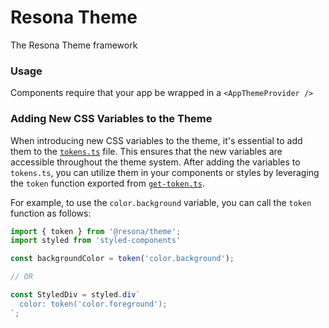 # Resona Theme

The Resona Theme framework

### Usage

Components require that your app be wrapped in a `<AppThemeProvider />`

### Adding New CSS Variables to the Theme

When introducing new CSS variables to the theme, it's essential to add them to the [`tokens.ts`](../theme/src/lib/tokens/tokens.ts) file. This ensures that the new variables are accessible throughout the theme system. After adding the variables to `tokens.ts`, you can utilize them in your components or styles by leveraging the `token` function exported from [`get-token.ts`](../theme/src/lib/tokens/get-token.ts).

For example, to use the `color.background` variable, you can call the `token` function as follows:

```ts
import { token } from '@resona/theme';
import styled from 'styled-components'

const backgroundColor = token('color.background');

// OR

const StyledDiv = styled.div`
  color: token('color.foreground');
`;

```

